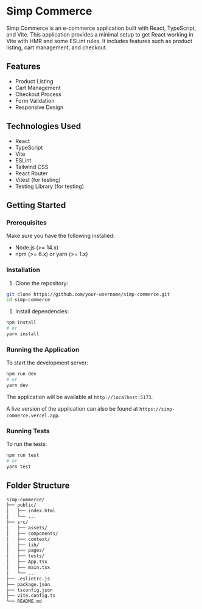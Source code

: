 # Simp Commerce

Simp Commerce is an e-commerce application built with React, TypeScript, and Vite. This application provides a minimal setup to get React working in Vite with HMR and some ESLint rules. It includes features such as product listing, cart management, and checkout.

## Features

- Product Listing
- Cart Management
- Checkout Process
- Form Validation
- Responsive Design

## Technologies Used

- React
- TypeScript
- Vite
- ESLint
- Tailwind CSS
- React Router
- Vitest (for testing)
- Testing Library (for testing)

## Getting Started

### Prerequisites

Make sure you have the following installed:

- Node.js (>= 14.x)
- npm (>= 6.x) or yarn (>= 1.x)

### Installation

1. Clone the repository:

```sh
git clone https://github.com/your-username/simp-commerce.git
cd simp-commerce
```

1. Install dependencies:

```sh
npm install
# or
yarn install
```

### Running the Application

To start the development server:

```sh
npm run dev
# or
yarn dev
```

The application will be available at `http://localhost:5173`.

A live version of the application can also be found at `https://simp-commerce.vercel.app`.

### Running Tests

To run the tests:

```sh
npm run test
# or
yarn test
```

## Folder Structure

``` sh
simp-commerce/
├── public/
│   ├── index.html
│   └── ...
├── src/
│   ├── assets/
│   ├── components/
│   ├── context/
│   ├── lib/
│   ├── pages/
│   ├── tests/
│   ├── App.tsx
│   ├── main.tsx
│   └── ...
├── .eslintrc.js
├── package.json
├── tsconfig.json
├── vite.config.ts
└── README.md
```
